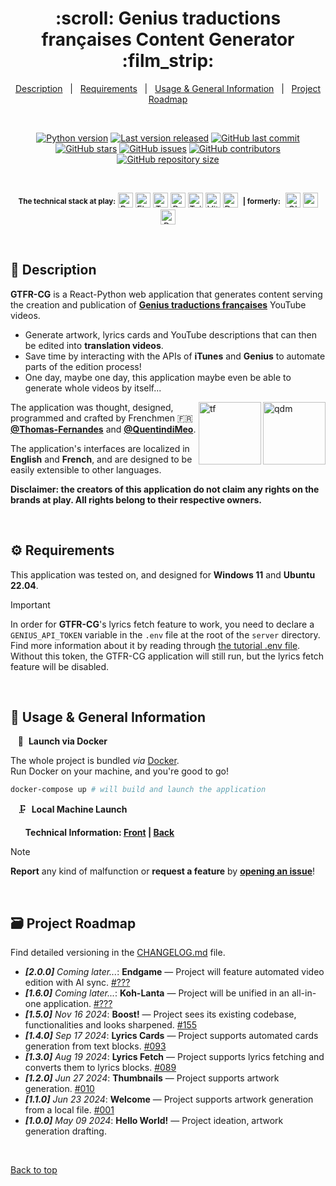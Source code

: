 <div align="center" id="top">
  <h1>:scroll: Genius traductions françaises Content Generator :film_strip:</h1>
</div>

<div align="center">
  <a href="#memo-description">Description</a> &#xa0; | &#xa0;
  <a href="#gear-requirements">Requirements</a> &#xa0; | &#xa0;
  <a href="#movie_camera-usage--general-information">Usage & General Information</a> &#xa0; | &#xa0;
  <a href="#card_file_box-project-roadmap">Project Roadmap</a>
</div>

&#xa0;

<div align="center">
  <a href="#card_file_box-changelog"><img alt="Python version" src="https://img.shields.io/badge/Python-3.11+-blue?logo=python" /></a>
  <a href="#card_file_box-changelog"><img alt="Last version released" src="https://img.shields.io/badge/release-v1.5.1-blue?logo=semver" /></a>
  <a href="https://github.com/Thomas-Fernandes/GTFR/commits/main"><img alt="GitHub last commit" src="https://img.shields.io/github/last-commit/Thomas-Fernandes/GTFR?color=blueviolet&logo=clarifai" /></a>
</div>
<div align="center">
  <a href="https://github.com/Thomas-Fernandes/GTFR/stargazers"><img alt="GitHub stars" src="https://img.shields.io/github/stars/Thomas-Fernandes/GTFR?color=yellow&logo=github" /></a>
  <a href="https://github.com/Thomas-Fernandes/GTFR/issues"><img alt="GitHub issues" src="https://img.shields.io/github/issues/Thomas-Fernandes/GTFR?color=forestgreen&logo=target" /></a>
  <a href="https://github.com/Thomas-Fernandes/GTFR/graphs/contributors"><img alt="GitHub contributors" src="https://img.shields.io/github/contributors/Thomas-Fernandes/GTFR?color=red&logo=stackedit" /></a>
  <a href="#card_file_box-changelog"><img alt="GitHub repository size" src="https://img.shields.io/github/languages/code-size/Thomas-Fernandes/GTFR?color=blue&logo=frontify" /></a>
</div>

&#xa0;

<div align="center">
  <sup><b>The technical stack at play:</b></sup>

  <img title="Python" src="https://upload.wikimedia.org/wikipedia/commons/thumb/c/c3/Python-logo-notext.svg/1028px-Python-logo-notext.svg.png" height="24px" alt="Python" />
  <img title="Flask" src="https://raw.githubusercontent.com/mallowigi/iconGenerator/master/assets/icons/files/flask.svg" height="24px" alt="Flask" />
  <img title="TypeScript" src="https://raw.githubusercontent.com/mallowigi/iconGenerator/master/assets/icons/files/typeScript.svg" height="24px" alt="TypeScript" />
  <img title="React.js" src="https://raw.githubusercontent.com/mallowigi/iconGenerator/master/assets/icons/files/react.svg" height="24px" alt="React" />
  <img title="Tailwind" src="https://raw.githubusercontent.com/mallowigi/iconGenerator/master/assets/icons/files/tailwindcss.svg" height="24px" alt="Tailwind" />
  <img title="Vite" src="https://raw.githubusercontent.com/mallowigi/iconGenerator/master/assets/icons/files/vite.svg" height="24px" alt="Vite" />
  <img title="Docker" src="https://raw.githubusercontent.com/mallowigi/iconGenerator/master/assets/icons/files/docker.svg" height="24px" alt="Docker" />
  &nbsp;<sup><b>| formerly:</b></sup>&nbsp;
  <img title="GIMP" src="https://raw.githubusercontent.com/mallowigi/iconGenerator/master/assets/icons/files/gimp.svg" height="24px" alt="GIMP" />
  <img title="sgnarly.me" src="https://www.svgrepo.com/show/504384/genius.svg" height="24px" alt="sgnarly" />
  <img title="Adobe Premiere Pro" src="https://upload.wikimedia.org/wikipedia/commons/4/40/Adobe_Premiere_Pro_CC_icon.svg" height="24px" alt="PremierePro" />
</div>

&#xa0;

## :memo: Description

**GTFR-CG** is a React-Python web application that generates content serving the creation and publication of [**Genius traductions françaises**](https://www.youtube.com/c/geniustraductionsfrancaises) YouTube videos.

- Generate artwork, lyrics cards and YouTube descriptions that can then be edited into **translation videos**.  
- Save time by interacting with the APIs of **iTunes** and **Genius** to automate parts of the edition process!  
- One day, maybe one day, this application maybe even be able to generate whole videos by itself...

<a href="https://github.com/QuentindiMeo"><img src="https://i.imgur.com/w8SH3M7.png" alt="qdm" width="100" align="right" /></a><a href="https://github.com/Thomas-Fernandes"><img src="https://i.imgur.com/MsvdW4y.png" alt="tf" width="100" align="right" /></a>
The application was thought, designed, programmed and crafted by Frenchmen 🇫🇷 [**@Thomas-Fernandes**](https://github.com/Thomas-Fernandes) and [**@QuentindiMeo**](https://github.com/QuentindiMeo).

The application's interfaces are localized in **English** and **French**, and are designed to be easily extensible to other languages.

**Disclaimer: the creators of this application do not claim any rights on the brands at play. All rights belong to their respective owners.**

&#xa0;

## :gear: Requirements

This application was tested on, and designed for **Windows 11** and **Ubuntu 22.04**.

> [!IMPORTANT]
> In order for **GTFR-CG**'s lyrics fetch feature to work, you need to declare a `GENIUS_API_TOKEN` variable in the `.env` file at the root of the `server` directory.  
> Find more information about it by reading through [the tutorial .env file](./server/.env.example).  
> Without this token, the GTFR-CG application will still run, but the lyrics fetch feature will be disabled.

&#xa0;

## :movie_camera: Usage & General Information

&nbsp;&nbsp; :rocket:&nbsp; **Launch via Docker**

The whole project is bundled *via* [Docker](https://www.divio.com/blog/why-dockerize/).  
Run Docker on your machine, and you're good to go!

``` bash
docker-compose up # will build and launch the application
```

&nbsp;&nbsp; :clamp:&nbsp; **Local Machine Launch**
<div align="left" id="user-content-toc">
  <ul><summary><p><b>
    Technical Information: <a href="./client#readme">Front</a> | <a href="./server#readme">Back</a>
  </b></p></summary></ul>
</div>

> [!NOTE]
> **Report** any kind of malfunction or **request a feature** by [**opening an issue**](https://github.com/Thomas-Fernandes/GTFR/issues)!

&#xa0;

## :card_file_box: Project Roadmap

Find detailed versioning in the [CHANGELOG.md](./CHANGELOG.md) file.

- ***[2.0.0]** Coming later...*: **Endgame** — Project will feature automated video edition with AI sync. [#???](#card_file_box-changelog)
- ***[1.6.0]** Coming later...*: **Koh-Lanta** — Project will be unified in an all-in-one application. [#???](#card_file_box-changelog)
- ***[1.5.0]** Nov 16 2024*: **Boost!** — Project sees its existing codebase, functionalities and looks sharpened. [#155](https://github.com/Thomas-Fernandes/GTFR-CG/pull/155)
- ***[1.4.0]** Sep 17 2024*: **Lyrics Cards** — Project supports automated cards generation from text blocks. [#093](https://github.com/Thomas-Fernandes/GTFR-CG/pull/93)
- ***[1.3.0]** Aug 19 2024*: **Lyrics Fetch** — Project supports lyrics fetching and converts them to lyrics blocks. [#089](https://github.com/Thomas-Fernandes/GTFR-CG/pull/89)
- ***[1.2.0]** Jun 27 2024*: **Thumbnails** — Project supports artwork generation. [#010](https://github.com/Thomas-Fernandes/GTFR/pull/10)
- ***[1.1.0]** Jun 23 2024*: **Welcome** — Project supports artwork generation from a local file. [#001](https://github.com/Thomas-Fernandes/GTFR/pull/1)
- ***[1.0.0]** May 09 2024*: **Hello World!** — Project ideation, artwork generation drafting.

<br />

[Back to top](#top)
